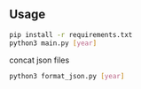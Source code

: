 ## Usage
```bash
pip install -r requirements.txt
python3 main.py [year]
```

concat json files
```bash
python3 format_json.py [year]
```
